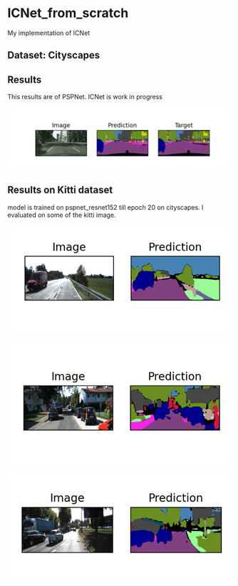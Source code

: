 # ICNet_from_scratch

My implementation of ICNet

## Dataset: Cityscapes

## Results

This results are of PSPNet. ICNet is work in progress

<p align = "center" width="200">
    <img src = "./results/resnet50/visualize_9.png">
    <br>
</p>

## Results on Kitti dataset
model is trained on pspnet_resnet152 till epoch 20 on cityscapes. I evaluated on some of the kitti image.



<p align = "center">
    <img src = "./results/kitti/kitti_1.png">
    <br>
</p>

<p align = "center">
    <img src = "./results/kitti/kitti_2.png">
    <br>
</p>

<p align = "center">
    <img src = "./results/kitti/kitti_3.png">
    <br>
</p>
